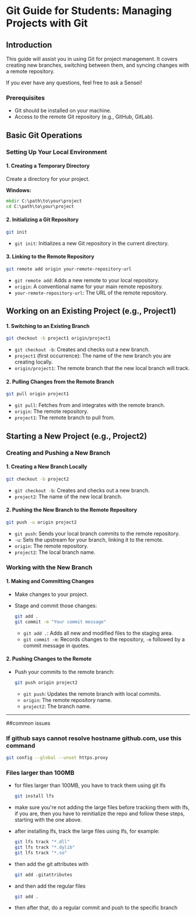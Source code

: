 
# Git Guide for Students: Managing Projects with Git

## Introduction
This guide will assist you in using Git for project management. It covers creating new branches, switching between them, and syncing changes with a remote repository. 

If you ever have any questions, feel free to ask a Sensei!

### Prerequisites
- Git should be installed on your machine.
- Access to the remote Git repository (e.g., GitHub, GitLab).

## Basic Git Operations

### Setting Up Your Local Environment

#### 1. Creating a Temporary Directory
Create a directory for your project.

**Windows:**
```cmd
mkdir C:\path\to\your\project
cd C:\path\to\your\project
```

#### 2. Initializing a Git Repository
```bash
git init
```
- `git init`: Initializes a new Git repository in the current directory.

#### 3. Linking to the Remote Repository
```bash
git remote add origin your-remote-repository-url
```
- `git remote add`: Adds a new remote to your local repository.
- `origin`: A conventional name for your main remote repository.
- `your-remote-repository-url`: The URL of the remote repository.

## Working on an Existing Project (e.g., Project1)

#### 1. Switching to an Existing Branch
```bash
git checkout -b project1 origin/project1
```
- `git checkout -b`: Creates and checks out a new branch.
- `project1` (first occurrence): The name of the new branch you are creating locally.
- `origin/project1`: The remote branch that the new local branch will track.

#### 2. Pulling Changes from the Remote Branch
```bash
git pull origin project1
```
- `git pull`: Fetches from and integrates with the remote branch.
- `origin`: The remote repository.
- `project1`: The remote branch to pull from.

## Starting a New Project (e.g., Project2)

### Creating and Pushing a New Branch

#### 1. Creating a New Branch Locally
```bash
git checkout -b project2
```
- `git checkout -b`: Creates and checks out a new branch.
- `project2`: The name of the new local branch.

#### 2. Pushing the New Branch to the Remote Repository
```bash
git push -u origin project2
```
- `git push`: Sends your local branch commits to the remote repository.
- `-u`: Sets the upstream for your branch, linking it to the remote.
- `origin`: The remote repository.
- `project2`: The local branch name.

### Working with the New Branch

#### 1. Making and Committing Changes
- Make changes to your project.
- Stage and commit those changes:

  ```bash
  git add .
  git commit -m "Your commit message"
  ```
  - `git add .`: Adds all new and modified files to the staging area.
  - `git commit -m`: Records changes to the repository, `-m` followed by a commit message in quotes.

#### 2. Pushing Changes to the Remote
- Push your commits to the remote branch:

  ```bash
  git push origin project2
  ```
  - `git push`: Updates the remote branch with local commits.
  - `origin`: The remote repository name.
  - `project2`: The branch name.

---

##common issues
### If github says cannot resolve hostname github.com, use this command
```bash
git config --global --unset https.proxy
```

### Files larger than 100MB
- for files larger than 100MB, you have to track them using git lfs
  ```bash
  git install lfs
  ```
- make sure you're not adding the large files before tracking them with lfs, if you are, then you have to reinitialize the repo and follow these steps, starting with the one above.
- after installing lfs, track the large files using lfs, for example:

  ```bash
  git lfs track "*.dll"
  git lfs track "*.dylib"
  git lfs track "*.so"
  ```
- then add the git attributes with
  ```bash
  git add .gitattributes
  ```
- and then add the regular files
  ```bash
  git add .
  ```
- then after that, do a regular commit and push to the specific branch
